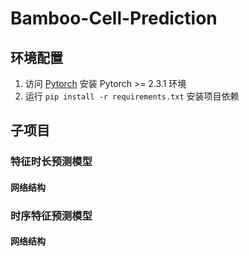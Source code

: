 # Bamboo-Cell-Prediction

## 环境配置

1. 访问 [Pytorch](https://pytorch.org/get-started/locally/) 安装 Pytorch >= 2.3.1 环境 
2. 运行 ```pip install -r requirements.txt``` 安装项目依赖 

## 子项目

### 特征时长预测模型

#### 网络结构

### 时序特征预测模型

#### 网络结构